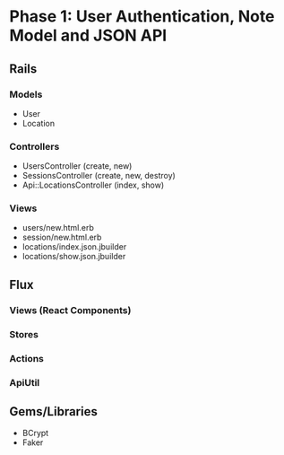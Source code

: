 # Phase 1: User Authentication, Note Model and JSON API

## Rails
### Models
* User
* Location

### Controllers
* UsersController (create, new)
* SessionsController (create, new, destroy)
* Api::LocationsController (index, show)

### Views
* users/new.html.erb
* session/new.html.erb
* locations/index.json.jbuilder
* locations/show.json.jbuilder

## Flux
### Views (React Components)

### Stores

### Actions

### ApiUtil

## Gems/Libraries
* BCrypt
* Faker
